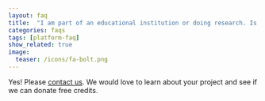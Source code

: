 ```yaml
---
layout: faq
title:  "I am part of an educational institution or doing research. Is there a special program for me?"
categories: faqs
tags: [platform-faq]
show_related: true 
image:
  teaser: /icons/fa-bolt.png
---
```



Yes! Please [contact us](/contact). We would love to learn about your project and see if we can donate free credits.
